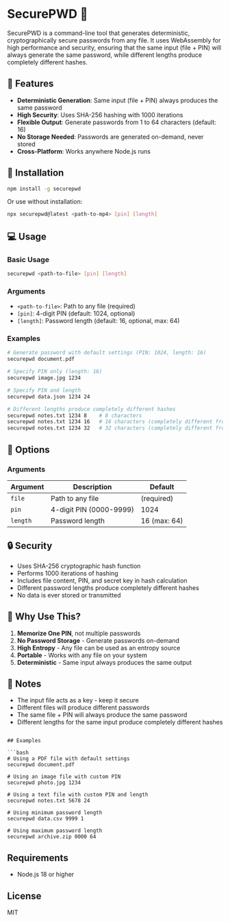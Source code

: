# SecurePWD 🔐

SecurePWD is a command-line tool that generates deterministic, cryptographically secure passwords from any file. It uses WebAssembly for high performance and security, ensuring that the same input (file + PIN) will always generate the same password, while different lengths produce completely different hashes.

## 🌟 Features

- **Deterministic Generation**: Same input (file + PIN) always produces the same password
- **High Security**: Uses SHA-256 hashing with 1000 iterations
- **Flexible Output**: Generate passwords from 1 to 64 characters (default: 16)
- **No Storage Needed**: Passwords are generated on-demand, never stored
- **Cross-Platform**: Works anywhere Node.js runs

## 🚀 Installation

```bash
npm install -g securepwd
```

Or use without installation:

```bash
npx securepwd@latest <path-to-mp4> [pin] [length]
```

## 💻 Usage

### Basic Usage

```bash
securepwd <path-to-file> [pin] [length]
```

### Arguments

- `<path-to-file>`: Path to any file (required)
- `[pin]`: 4-digit PIN (default: 1024, optional)
- `[length]`: Password length (default: 16, optional, max: 64)

### Examples

```bash
# Generate password with default settings (PIN: 1024, length: 16)
securepwd document.pdf

# Specify PIN only (length: 16)
securepwd image.jpg 1234

# Specify PIN and length
securepwd data.json 1234 24

# Different lengths produce completely different hashes
securepwd notes.txt 1234 8    # 8 characters
securepwd notes.txt 1234 16   # 16 characters (completely different from 8)
securepwd notes.txt 1234 32   # 32 characters (completely different from 8 and 16)
```

## 🔧 Options

### Arguments

| Argument | Description | Default |
|----------|-------------|---------|
| `file` | Path to any file | (required) |
| `pin` | 4-digit PIN (0000-9999) | 1024 |
| `length` | Password length | 16 (max: 64) |

## 🔒 Security

- Uses SHA-256 cryptographic hash function
- Performs 1000 iterations of hashing
- Includes file content, PIN, and secret key in hash calculation
- Different password lengths produce completely different hashes
- No data is ever stored or transmitted

## 🤔 Why Use This?

1. **Memorize One PIN**, not multiple passwords
2. **No Password Storage** - Generate passwords on-demand
3. **High Entropy** - Any file can be used as an entropy source
4. **Portable** - Works with any file on your system
5. **Deterministic** - Same input always produces the same output

## 📝 Notes

- The input file acts as a key - keep it secure
- Different files will produce different passwords
- The same file + PIN will always produce the same password
- Different lengths for the same input produce completely different hashes
```

## Examples

```bash
# Using a PDF file with default settings
securepwd document.pdf

# Using an image file with custom PIN
securepwd photo.jpg 1234

# Using a text file with custom PIN and length
securepwd notes.txt 5678 24

# Using minimum password length
securepwd data.csv 9999 1

# Using maximum password length
securepwd archive.zip 0000 64
```

## Requirements

- Node.js 18 or higher

## License

MIT
